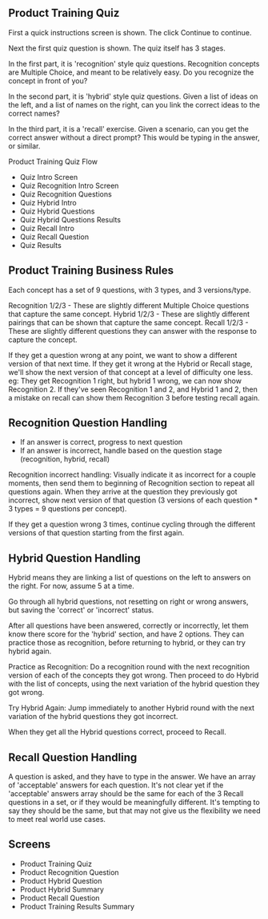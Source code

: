 ## Product Training Quiz

First a quick instructions screen is shown. The click Continue to continue.

Next the first quiz question is shown. The quiz itself has 3 stages.

In the first part, it is 'recognition' style quiz questions. Recognition concepts are Multiple Choice, and meant to be relatively easy. Do you recognize the concept in front of you?

In the second part, it is 'hybrid' style quiz questions. Given a list of ideas on the left, and a list of names on the right, can you link the correct ideas to the correct names?

In the third part, it is a 'recall' exercise. Given a scenario, can you get the correct answer without a direct prompt? This would be typing in the answer, or similar.

Product Training Quiz Flow

- Quiz Intro Screen
- Quiz Recognition Intro Screen
- Quiz Recognition Questions
- Quiz Hybrid Intro
- Quiz Hybrid Questions
- Quiz Hybrid Questions Results
- Quiz Recall Intro
- Quiz Recall Question
- Quiz Results

## Product Training Business Rules

Each concept has a set of 9 questions, with 3 types, and 3 versions/type.

Recognition 1/2/3 - These are slightly different Multiple Choice questions that capture the same concept.
Hybrid 1/2/3 - These are slightly different pairings that can be shown that capture the same concept.
Recall 1/2/3 - These are slightly different questions they can answer with the response to capture the concept.

If they get a question wrong at any point, we want to show a different version of that next time. If they get it wrong at the Hybrid or Recall stage, we'll show the next version of that concept at a level of difficulty one less. eg: They get Recognition 1 right, but hybrid 1 wrong, we can now show Recognition 2. If they've seen Recognition 1 and 2, and Hybrid 1 and 2, then a mistake on recall can show them Recognition 3 before testing recall again.

## Recognition Question Handling

- If an answer is correct, progress to next question
- If an answer is incorrect, handle based on the question stage (recognition, hybrid, recall)

Recognition incorrect handling: Visually indicate it as incorrect for a couple moments, then send them to beginning of Recognition section to repeat all questions again. When they arrive at the question they previously got incorrect, show next version of that question (3 versions of each question \* 3 types = 9 questions per concept).

If they get a question wrong 3 times, continue cycling through the different versions of that question starting from the first again.

## Hybrid Question Handling

Hybrid means they are linking a list of questions on the left to answers on the right.
For now, assume 5 at a time.

Go through all hybrid questions, not resetting on right or wrong answers, but saving the 'correct' or 'incorrect' status.

After all questions have been answered, correctly or incorrectly, let them know there score for the 'hybrid' section, and have 2 options. They can practice those as recognition, before returning to hybrid, or they can try hybrid again.

Practice as Recognition: Do a recognition round with the next recognition version of each of the concepts they got wrong. Then proceed to do Hybrid with the list of concepts, using the next variation of the hybrid question they got wrong.

Try Hybrid Again: Jump immediately to another Hybrid round with the next variation of the hybrid questions they got incorrect.

When they get all the Hybrid questions correct, proceed to Recall.

## Recall Question Handling

A question is asked, and they have to type in the answer. We have an array of 'acceptable' answers for each question. It's not clear yet if the 'acceptable' answers array should be the same for each of the 3 Recall questions in a set, or if they would be meaningfully different. It's tempting to say they should be the same, but that may not give us the flexibility we need to meet real world use cases.

## Screens

- Product Training Quiz
- Product Recognition Question
- Product Hybrid Question
- Product Hybrid Summary
- Product Recall Question
- Product Training Results Summary
